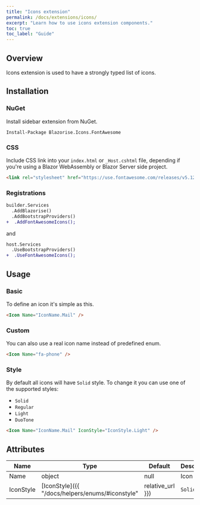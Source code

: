 ```yaml
---
title: "Icons extension"
permalink: /docs/extensions/icons/
excerpt: "Learn how to use icons extension components."
toc: true
toc_label: "Guide"
---
```


## Overview

Icons extension is used to have a strongly typed list of icons.

## Installation

### NuGet

Install sidebar extension from NuGet.

```
Install-Package Blazorise.Icons.FontAwesome
```

### CSS

Include CSS link into your `index.html` or `_Host.cshtml` file, depending if you're using a Blazor WebAssembly or Blazor Server side project.

```html
<link rel="stylesheet" href="https://use.fontawesome.com/releases/v5.12.0/css/all.css">
```

### Registrations

```diff
builder.Services
  .AddBlazorise()
  .AddBootstrapProviders()
+  .AddFontAwesomeIcons();
```

and

```diff
host.Services
  .UseBootstrapProviders()
+  .UseFontAwesomeIcons();
```

## Usage

### Basic

To define an icon it's simple as this.

```html
<Icon Name="IconName.Mail" />
```

### Custom

You can also use a real icon name instead of predefined enum.

```html
<Icon Name="fa-phone" />
```

### Style

By default all icons will have `Solid` style. To change it you can use one of the supported styles:

- `Solid`
- `Regular`
- `Light`
- `DuoTone`

```html
<Icon Name="IconName.Mail" IconStyle="IconStyle.Light" />
```

## Attributes

| Name              | Type                                                                    | Default  | Description                                                                   |
|-------------------|-------------------------------------------------------------------------|----------|-------------------------------------------------------------------------------|
| Name              | object                                                                  | null     | Icon name.                                                                    |
| IconStyle         | [IconStyle]({{ "/docs/helpers/enums/#iconstyle" | relative_url }})      | `Solid`  | Suggested icon style.                                                         |